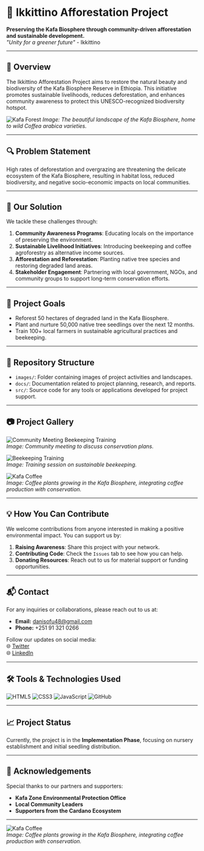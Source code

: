 # 🌳 Ikkittino Afforestation Project

**Preserving the Kafa Biosphere through community-driven afforestation and sustainable development.**  
_"Unity for a greener future"_ - Ikkittino

---

## 📜 Overview

The Ikkittino Afforestation Project aims to restore the natural beauty and biodiversity of the Kafa Biosphere Reserve in Ethiopia. This initiative promotes sustainable livelihoods, reduces deforestation, and enhances community awareness to protect this UNESCO-recognized biodiversity hotspot.

![Kafa Forest](images/kafa_forest.jpeg)
*Image: The beautiful landscape of the Kafa Biosphere, home to wild Coffea arabica varieties.*

---

## 🔍 Problem Statement

High rates of deforestation and overgrazing are threatening the delicate ecosystem of the Kafa Biosphere, resulting in habitat loss, reduced biodiversity, and negative socio-economic impacts on local communities.

---

## 🌱 Our Solution

We tackle these challenges through:
1. **Community Awareness Programs**: Educating locals on the importance of preserving the environment.
2. **Sustainable Livelihood Initiatives**: Introducing beekeeping and coffee agroforestry as alternative income sources.
3. **Afforestation and Reforestation**: Planting native tree species and restoring degraded land areas.
4. **Stakeholder Engagement**: Partnering with local government, NGOs, and community groups to support long-term conservation efforts.

---

## 🎯 Project Goals

- Reforest 50 hectares of degraded land in the Kafa Biosphere.
- Plant and nurture 50,000 native tree seedlings over the next 12 months.
- Train 100+ local farmers in sustainable agricultural practices and beekeeping.

---

## 📂 Repository Structure

- `images/`: Folder containing images of project activities and landscapes.
- `docs/`: Documentation related to project planning, research, and reports.
- `src/`: Source code for any tools or applications developed for project support.

---

## 📷 Project Gallery

![Community Meeting Beekeeping Training](images/Meeting%20Beekeeping%20Training2.jpg)  
*Image: Community meeting to discuss conservation plans.*

![Beekeeping Training](images/Meeting%20Beekeeping%20Training.jpg)  
*Image: Training session on sustainable beekeeping.*

![Kafa Coffee](images/kafa_forest.jpeg)  
*Image: Coffee plants growing in the Kafa Biosphere, integrating coffee production with conservation.*

---

## 💡 How You Can Contribute

We welcome contributions from anyone interested in making a positive environmental impact. You can support us by:
1. **Raising Awareness**: Share this project with your network.
2. **Contributing Code**: Check the `Issues` tab to see how you can help.
3. **Donating Resources**: Reach out to us for material support or funding opportunities.

---

## 📬 Contact

For any inquiries or collaborations, please reach out to us at:  
- **Email:** danisofu48@gmail.com  
- **Phone:** +251 91 321 0266  

Follow our updates on social media:  
🌐 [Twitter](https://twitter.com/ikkittino)  
🌐 [LinkedIn](https://linkedin.com/in/ikkittino)

---

## 🛠️ Tools & Technologies Used

![HTML5](https://img.shields.io/badge/HTML5-%23E34F26.svg?style=for-the-badge&logo=html5&logoColor=white) 
![CSS3](https://img.shields.io/badge/CSS3-%231572B6.svg?style=for-the-badge&logo=css3&logoColor=white) 
![JavaScript](https://img.shields.io/badge/JavaScript-%23F7DF1E.svg?style=for-the-badge&logo=javascript&logoColor=black) 
![GitHub](https://img.shields.io/badge/GitHub-%2312100E.svg?style=for-the-badge&logo=github&logoColor=white)

---

## 📈 Project Status

Currently, the project is in the **Implementation Phase**, focusing on nursery establishment and initial seedling distribution.

---

## 🤝 Acknowledgements

Special thanks to our partners and supporters:  
- **Kafa Zone Environmental Protection Office**  
- **Local Community Leaders**  
- **Supporters from the Cardano Ecosystem**

---

![Kafa Coffee](images/kafa_forest.jpeg)  
*Image: Coffee plants growing in the Kafa Biosphere, integrating coffee production with conservation.*
